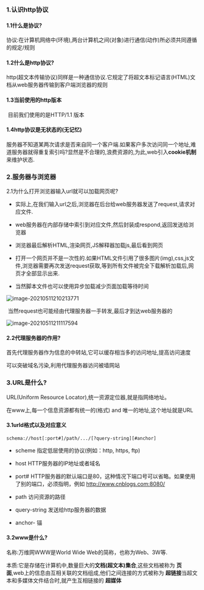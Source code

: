 

### 1.认识http协议

#### 1.1什么是协议?

​	协议:在计算机网络中(环境),两台计算机之间(对象)进行通信(动作)所必须共同遵循的规定/规则



#### 1.2什么是http协议?

​	http(超文本传输协议)同样是一种通信协议.它规定了将超文本标记语言(HTML)文档从web服务器传输到客户端浏览器的规则



#### 1.3当前使用的http版本

​	目前我们使用的是HTTP/1.1 版本

#### 1.4http协议是无状态的(无记忆)

服务器不知道某两次请求是否来自同一个客户端.如果客户多次访问同一个地址,难道服务器就得重复索引吗?显然是不合理的,浪费资源的,为此,web引入**cookie机制**来维护状态.

### 2.服务器与浏览器

2.1为什么打开浏览器输入url就可以加载网页呢?

- 实际上,在我们输入url之后,浏览器在后台给web服务器发送了request,请求对应文件.

- web服务器在内部存储中索引到对应文件,然后封装成respond,返回发送给浏览器

- 浏览器最后解析HTML,渲染网页,JS解释器加载js,最后看到网页
- 打开一个网页并不是一次性的.如果HTML文件引用了很多图片(img),css,js文件,浏览器需要再次发送request获取,等到所有文件被完全下载解析加载后,网页才全部显示出来.
- 当然脚本文件也可以使用异步加载减少页面加载等待时间



![image-20210511210213771](C:\Users\inui\AppData\Roaming\Typora\typora-user-images\image-20210511210213771.png)

​	当然request也可能经由代理服务器一手转发,最后才到达web服务器的

![image-20210511211117594](C:\Users\inui\AppData\Roaming\Typora\typora-user-images\image-20210511211117594.png)

#### 2.2代理服务器的作用?

首先代理服务器作为信息的中转站,它可以缓存相当多的访问地址,提高访问速度

可以突破域名污染,利用代理服务器访问被墙网站



### 3.URL是什么?

URL(Uniform Resource Locator),统一资源定位器,就是指网络地址。

在www上,每一个信息资源都有统一的(格式) and 唯一的地址,这个地址就是URL

#### 3.1urld格式以及对应意义

```
schema://host[:port#]/path/.../[?query-string][#anchor]
```

- scheme    指定低层使用的协议(例如：http, https, ftp)

- host          HTTP服务器的IP地址或者域名

- port#        HTTP服务器的默认端口是80，这种情况下端口号可以省略。如果使用了别的端口，必须指明，例如 http://www.cnblogs.com:8080/

- path          访问资源的路径

- query-string    发送给http服务器的数据

- anchor-     锚

#### 3.2www是什么?

名称:万维网WWW是World Wide Web的简称，也称为Web、3W等.

本质:它是存储在计算机中,数量巨大的**文档(超文本)集合**,这些文档被称为 **页面**,web上的信息由互相关联的文档组成,他们之间连接的方式被称为 **超链接**当超文本和多媒体文件结合时,就产生互相链接的 **超媒体**

